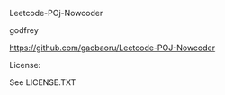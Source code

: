    Leetcode-POj-Nowcoder

   godfrey

   https://github.com/gaobaoru/Leetcode-POJ-Nowcoder

   License:

   See LICENSE.TXT

